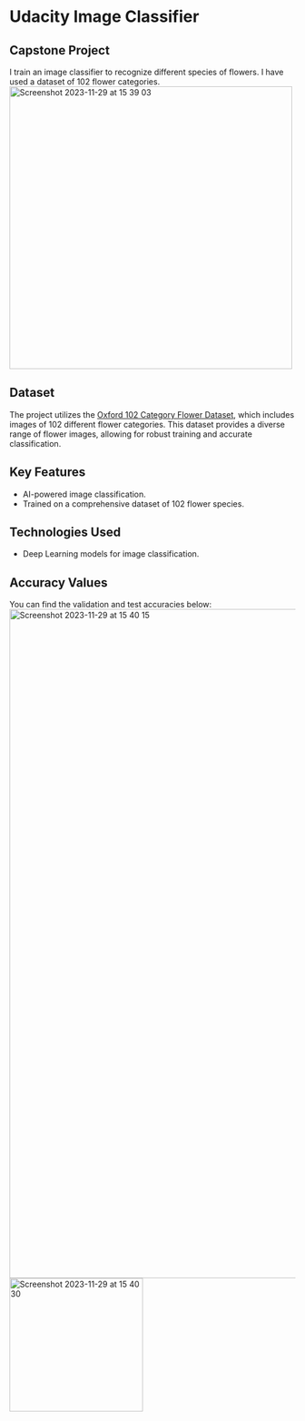 # Udacity Image Classifier
## Capstone Project
I train an image classifier to recognize different species of flowers. I have used a dataset of 102 flower categories.
<img width="498" alt="Screenshot 2023-11-29 at 15 39 03" src="https://github.com/nazayis/udacity-image-classifier/assets/69856039/5d1a6738-16fa-4927-b6ff-0e8f570d9e5d">

## Dataset
The project utilizes the [Oxford 102 Category Flower Dataset](http://www.robots.ox.ac.uk/~vgg/data/flowers/102/index.html), which includes images of 102 different flower categories. This dataset provides a diverse range of flower images, allowing for robust training and accurate classification.

## Key Features
- AI-powered image classification.
- Trained on a comprehensive dataset of 102 flower species.

## Technologies Used
- Deep Learning models for image classification.

## Accuracy Values
You can find the validation and test accuracies below:
<img width="1179" alt="Screenshot 2023-11-29 at 15 40 15" src="https://github.com/nazayis/udacity-image-classifier/assets/69856039/3efac541-1ffc-4039-9ef1-2449c7f98241">
<img width="235" alt="Screenshot 2023-11-29 at 15 40 30" src="https://github.com/nazayis/udacity-image-classifier/assets/69856039/e6de2b55-34b5-4cd8-8192-daad8e61c52f">

